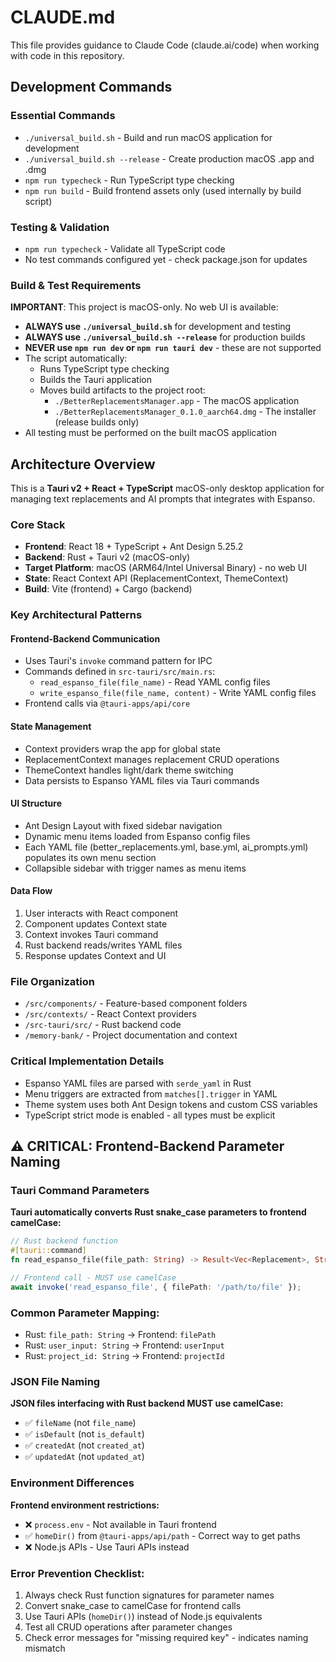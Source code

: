 # CLAUDE.md

This file provides guidance to Claude Code (claude.ai/code) when working with code in this repository.

## Development Commands

### Essential Commands
- `./universal_build.sh` - Build and run macOS application for development
- `./universal_build.sh --release` - Create production macOS .app and .dmg
- `npm run typecheck` - Run TypeScript type checking
- `npm run build` - Build frontend assets only (used internally by build script)

### Testing & Validation
- `npm run typecheck` - Validate all TypeScript code
- No test commands configured yet - check package.json for updates

### Build & Test Requirements
**IMPORTANT**: This project is macOS-only. No web UI is available:
- **ALWAYS use `./universal_build.sh`** for development and testing
- **ALWAYS use `./universal_build.sh --release`** for production builds
- **NEVER use `npm run dev` or `npm run tauri dev`** - these are not supported
- The script automatically:
  - Runs TypeScript type checking
  - Builds the Tauri application
  - Moves build artifacts to the project root:
    - `./BetterReplacementsManager.app` - The macOS application
    - `./BetterReplacementsManager_0.1.0_aarch64.dmg` - The installer (release builds only)
- All testing must be performed on the built macOS application

## Architecture Overview

This is a **Tauri v2 + React + TypeScript** macOS-only desktop application for managing text replacements and AI prompts that integrates with Espanso.

### Core Stack
- **Frontend**: React 18 + TypeScript + Ant Design 5.25.2
- **Backend**: Rust + Tauri v2 (macOS-only)
- **Target Platform**: macOS (ARM64/Intel Universal Binary) - no web UI
- **State**: React Context API (ReplacementContext, ThemeContext)
- **Build**: Vite (frontend) + Cargo (backend)

### Key Architectural Patterns

#### Frontend-Backend Communication
- Uses Tauri's `invoke` command pattern for IPC
- Commands defined in `src-tauri/src/main.rs`:
  - `read_espanso_file(file_name)` - Read YAML config files
  - `write_espanso_file(file_name, content)` - Write YAML config files
- Frontend calls via `@tauri-apps/api/core`

#### State Management
- Context providers wrap the app for global state
- ReplacementContext manages replacement CRUD operations
- ThemeContext handles light/dark theme switching
- Data persists to Espanso YAML files via Tauri commands

#### UI Structure
- Ant Design Layout with fixed sidebar navigation
- Dynamic menu items loaded from Espanso config files
- Each YAML file (better_replacements.yml, base.yml, ai_prompts.yml) populates its own menu section
- Collapsible sidebar with trigger names as menu items

#### Data Flow
1. User interacts with React component
2. Component updates Context state
3. Context invokes Tauri command
4. Rust backend reads/writes YAML files
5. Response updates Context and UI

### File Organization
- `/src/components/` - Feature-based component folders
- `/src/contexts/` - React Context providers
- `/src-tauri/src/` - Rust backend code
- `/memory-bank/` - Project documentation and context

### Critical Implementation Details
- Espanso YAML files are parsed with `serde_yaml` in Rust
- Menu triggers are extracted from `matches[].trigger` in YAML
- Theme system uses both Ant Design tokens and custom CSS variables
- TypeScript strict mode is enabled - all types must be explicit

## ⚠️ CRITICAL: Frontend-Backend Parameter Naming

### Tauri Command Parameters
**Tauri automatically converts Rust snake_case parameters to frontend camelCase:**

```rust
// Rust backend function
#[tauri::command]
fn read_espanso_file(file_path: String) -> Result<Vec<Replacement>, String>
```

```typescript
// Frontend call - MUST use camelCase
await invoke('read_espanso_file', { filePath: '/path/to/file' });
```

### Common Parameter Mapping:
- Rust: `file_path: String` → Frontend: `filePath`
- Rust: `user_input: String` → Frontend: `userInput`
- Rust: `project_id: String` → Frontend: `projectId`

### JSON File Naming
**JSON files interfacing with Rust backend MUST use camelCase:**
- ✅ `fileName` (not `file_name`)
- ✅ `isDefault` (not `is_default`)
- ✅ `createdAt` (not `created_at`)
- ✅ `updatedAt` (not `updated_at`)

### Environment Differences
**Frontend environment restrictions:**
- ❌ `process.env` - Not available in Tauri frontend
- ✅ `homeDir()` from `@tauri-apps/api/path` - Correct way to get paths
- ❌ Node.js APIs - Use Tauri APIs instead

### Error Prevention Checklist:
1. Always check Rust function signatures for parameter names
2. Convert snake_case to camelCase for frontend calls
3. Use Tauri APIs (`homeDir()`) instead of Node.js equivalents
4. Test all CRUD operations after parameter changes
5. Check error messages for "missing required key" - indicates naming mismatch